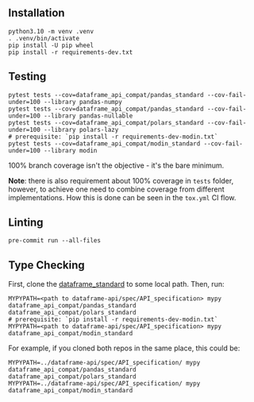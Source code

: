 Installation
------------
```
python3.10 -m venv .venv
. .venv/bin/activate
pip install -U pip wheel
pip install -r requirements-dev.txt
```
Testing
-------
```
pytest tests --cov=dataframe_api_compat/pandas_standard --cov-fail-under=100 --library pandas-numpy
pytest tests --cov=dataframe_api_compat/pandas_standard --cov-fail-under=100 --library pandas-nullable
pytest tests --cov=dataframe_api_compat/polars_standard --cov-fail-under=100 --library polars-lazy
# prerequisite: `pip install -r requirements-dev-modin.txt`
pytest tests --cov=dataframe_api_compat/modin_standard --cov-fail-under=100 --library modin
```
100% branch coverage isn't the objective - it's the bare minimum.

**Note**: there is also requirement about 100% coverage in `tests` folder, however, to achieve one
need to combine coverage from different implementations. How this is done can be seen in the `tox.yml` CI flow.

Linting
-------
```
pre-commit run --all-files
```

Type Checking
-------------

First, clone the [dataframe_standard](https://github.com/data-apis/dataframe-api) to some
local path. Then, run:
```console
MYPYPATH=<path to dataframe-api/spec/API_specification> mypy dataframe_api_compat/pandas_standard dataframe_api_compat/polars_standard
# prerequisite: `pip install -r requirements-dev-modin.txt`
MYPYPATH=<path to dataframe-api/spec/API_specification> mypy dataframe_api_compat/modin_standard
```

For example, if you cloned both repos in the same place, this could be:
```console
MYPYPATH=../dataframe-api/spec/API_specification/ mypy dataframe_api_compat/pandas_standard dataframe_api_compat/polars_standard
MYPYPATH=../dataframe-api/spec/API_specification/ mypy dataframe_api_compat/modin_standard
```
